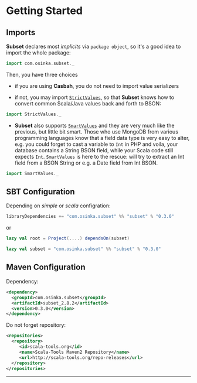 # Getting Started

## Imports

**Subset** declares most *implicits* via `package object`, so it's a good idea
to import the whole package:

```scala
import com.osinka.subset._
```

Then, you have three choices

* if you are using **Casbah**, you do not need to import value serializers

* if not, you may import
  [`StrictValues`]($siteBaseUrl$/api/index.html#com.osinka.subset.values.StrictValues\$),
  so that **Subset** knows how to convert common Scala/Java values back and forth to BSON:
    
```scala
import StrictValues._
```

* **Subset** also supports
  [`SmartValues`]($siteBaseUrl$/api/index.html#com.osinka.subset.values.SmartValues\$)
  and they are very much like the previous, but little bit smart. Those who use MongoDB
  from various programming languages know that a field data type is very easy to alter,
  e.g. you could forget to cast a variable to `Int` in PHP and voila, your database
  contains a String BSON field, while your Scala code still expects `Int`. `SmartValues`
  is here to the rescue: will try to extract an Int field from a BSON String or e.g.
  a Date field from Int BSON.
    
```scala
import SmartValues._
```

## SBT Configuration

Depending on *simple* or *scala* configration:

```scala
libraryDependencies += "com.osinka.subset" %% "subset" % "0.3.0"
```

or

```scala
lazy val root = Project(....) dependsOn(subset)

lazy val subset = "com.osinka.subset" %% "subset" % "0.3.0"
```

## Maven Configuration

Dependency:

```xml
<dependency>
  <groupId>com.osinka.subset</groupId>
  <artifactId>subset_2.8.2</artifactId>
  <version>0.3.0</version>
</dependency>
```

Do not forget repository:

```xml
<repositories>
  <repository>
     <id>scala-tools.org</id>
     <name>Scala-Tools Maven2 Repository</name>
     <url>http://scala-tools.org/repo-releases</url>
  </repository>
</repositories>
```

* * *
